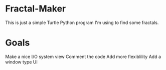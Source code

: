 # Fractal-Maker
This is just a simple Turtle Python program I'm using to find some fractals.

# Goals
Make a nice I/O system view
Comment the code
Add more flexiblility
Add a window type UI
